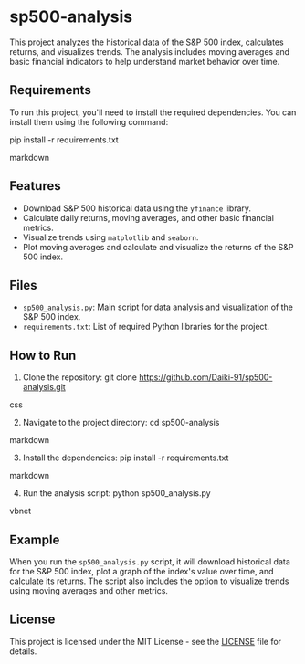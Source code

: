 # sp500-analysis

This project analyzes the historical data of the S&P 500 index, calculates returns, and visualizes trends. The analysis includes moving averages and basic financial indicators to help understand market behavior over time.

## Requirements

To run this project, you'll need to install the required dependencies. You can install them using the following command:

pip install -r requirements.txt

markdown


## Features

- Download S&P 500 historical data using the `yfinance` library.
- Calculate daily returns, moving averages, and other basic financial metrics.
- Visualize trends using `matplotlib` and `seaborn`.
- Plot moving averages and calculate and visualize the returns of the S&P 500 index.

## Files

- `sp500_analysis.py`: Main script for data analysis and visualization of the S&P 500 index.
- `requirements.txt`: List of required Python libraries for the project.

## How to Run

1. Clone the repository:
git clone https://github.com/Daiki-91/sp500-analysis.git

css

2. Navigate to the project directory:
cd sp500-analysis

markdown

3. Install the dependencies:
pip install -r requirements.txt

markdown

4. Run the analysis script:
python sp500_analysis.py

vbnet

## Example

When you run the `sp500_analysis.py` script, it will download historical data for the S&P 500 index, plot a graph of the index's value over time, and calculate its returns. The script also includes the option to visualize trends using moving averages and other metrics.

## License

This project is licensed under the MIT License - see the [LICENSE](LICENSE) file for details.